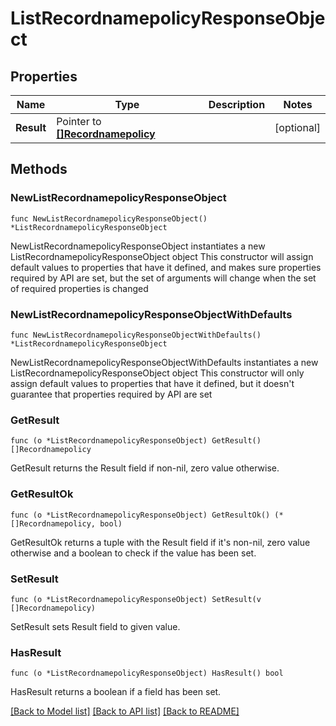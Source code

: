 # ListRecordnamepolicyResponseObject

## Properties

Name | Type | Description | Notes
------------ | ------------- | ------------- | -------------
**Result** | Pointer to [**[]Recordnamepolicy**](Recordnamepolicy.md) |  | [optional] 

## Methods

### NewListRecordnamepolicyResponseObject

`func NewListRecordnamepolicyResponseObject() *ListRecordnamepolicyResponseObject`

NewListRecordnamepolicyResponseObject instantiates a new ListRecordnamepolicyResponseObject object
This constructor will assign default values to properties that have it defined,
and makes sure properties required by API are set, but the set of arguments
will change when the set of required properties is changed

### NewListRecordnamepolicyResponseObjectWithDefaults

`func NewListRecordnamepolicyResponseObjectWithDefaults() *ListRecordnamepolicyResponseObject`

NewListRecordnamepolicyResponseObjectWithDefaults instantiates a new ListRecordnamepolicyResponseObject object
This constructor will only assign default values to properties that have it defined,
but it doesn't guarantee that properties required by API are set

### GetResult

`func (o *ListRecordnamepolicyResponseObject) GetResult() []Recordnamepolicy`

GetResult returns the Result field if non-nil, zero value otherwise.

### GetResultOk

`func (o *ListRecordnamepolicyResponseObject) GetResultOk() (*[]Recordnamepolicy, bool)`

GetResultOk returns a tuple with the Result field if it's non-nil, zero value otherwise
and a boolean to check if the value has been set.

### SetResult

`func (o *ListRecordnamepolicyResponseObject) SetResult(v []Recordnamepolicy)`

SetResult sets Result field to given value.

### HasResult

`func (o *ListRecordnamepolicyResponseObject) HasResult() bool`

HasResult returns a boolean if a field has been set.


[[Back to Model list]](../README.md#documentation-for-models) [[Back to API list]](../README.md#documentation-for-api-endpoints) [[Back to README]](../README.md)


